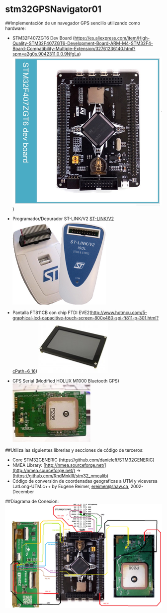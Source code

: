# stm32GPSNavigator01

##Implementación de un navegador GPS sencillo utilizando como hardware:
- STM32F407ZGT6 Dev Board (https://es.aliexpress.com/item/High-Quality-STM32F407ZGT6-Development-Board-ARM-M4-STM32F4-Board-Compatibility-Multiple-Extension/32761236140.html?spm=a2g0s.9042311.0.0.9NfgLa)
![stm32f407zgt6](images/stm32f407zgt6.jpg?raw=true "STM32F407ZGT6"))

- Programador/Depurador ST-LINK/V2 [ST-LINK/V2](http://www.st.com/en/development-tools/st-link-v2.html)
![STLINKV2](images/stlinkv2.jpg?raw=true "ST-LINK/V2")

- Pantalla FT811CB con chip FTDI EVE2(http://www.hotmcu.com/5-graphical-lcd-capacitive-touch-screen-800x480-spi-ft811-p-301.html?cPath=6_16)
![FT811CB](images/ft811cb.jpg?raw=true "FT811 Eve2")

- GPS Serial \(Modified HOLUX M1000 Bluetooth GPS\) 
![Modified HOLUX M1000 Bluetooth GPS](images/holuxM1000.jpg?raw=true "Holux M1000")

##Utiliza las siguientes librerias y secciones de código de terceros:
* Core STM32GENERIC (https://github.com/danieleff/STM32GENERIC)
* NMEA Library: [http://nmea.sourceforge.net/](http://nmea.sourceforge.net/) -> (https://github.com/RndMnkIII/stm32_nmealib)
* Código de conversión de coordenadas geograficas a UTM y viceversa LatLong-UTM.c++ by Eugene Reimer, ereimer@shaw.ca, 2002-December

##Diagrama de Conexion:
![CONEXION](images/CONEXIONADO.png?raw=true "CONEXION")

